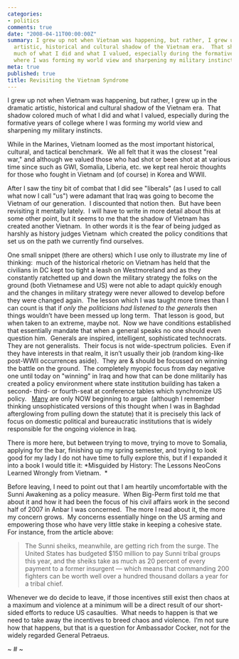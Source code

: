```yaml
---
categories:
- politics
comments: true
date: "2008-04-11T00:00:00Z"
summary: I grew up not when Vietnam was happening, but rather, I grew up in the dramatic
  artistic, historical and cultural shadow of the Vietnam era.  That shadow colored
  much of what I did and what I valued, especially during the formative years of college
  where I was forming my world view and sharpening my military instincts. 
meta: true
published: true
title: Revisiting the Vietnam Syndrome
---
```


I grew up not when Vietnam was happening, but rather, I grew up in the dramatic artistic, historical and cultural shadow of the Vietnam era.  That shadow colored much of what I did and what I valued, especially during the formative years of college where I was forming my world view and sharpening my military instincts.  

While in the Marines, Vietnam loomed as the most important historical, cultural, and tactical benchmark.  We all felt that it was the closest "real war," and although we valued those who had shot or been shot at at various time since such as GWI, Somalia, Liberia, etc. we kept real heroic thoughts for those who fought in Vietnam and (of course) in Korea and WWII.  

After I saw the tiny bit of combat that I did see "liberals" (as I used to call what now I call "us") were adamant that Iraq was going to become the Vietnam of our generation.  I discounted that notion then.  But have been revisiting it mentally lately.  I will have to write in more detail about this at some other point, but it seems to me that the shadow of Vietnam has created another Vietnam.  In other words it is the fear of being judged as harshly as history judges Vietnam  which created the policy conditions that set us on the path we currently find ourselves.  

One small snippet (there are others) which I use only to illustrate my line of thinking:  much of the historical rhetoric on Vietnam has held that the civilians in DC kept too tight a leash on Westmoreland and as they constantly ratchetted up and down the military strategy the folks on the ground (both Vietnamese and US) were not able to adapt quickly enough and the changes in military strategy were never allowed to develop before they were changed again.  The lesson which I was taught more times than I can count is that if *only the politicians had listened to the generals* then things wouldn’t have been messed up long term.  That lesson is good, but when taken to an extreme, maybe not.  Now we have conditions established that essentially mandate that when a general speaks no one should even question him.  Generals are inspired, intelligent, sophisticated technocrats.  They are not generalists.  Their focus is not wide-spectrum policies.  Even if they have interests in that realm, it isn’t usually their job (random king-like post-WWII occurrences aside).  They are & should be focussed on winning the battle on the ground.  The completely myopic focus from day negative one until today on "winning" in Iraq and how that can be done militarily has created a policy environment where state institution building has taken a second- third- or fourth-seat at conference tables which synchronize US policy.   [Many][1] are only NOW beginning to argue  (although I remember thinking unsophisticated versions of this thought when I was in Baghdad afterglowing from pulling down the statute) that it is precisely this lack of focus on domestic political and bureaucratic institutions that is widely responsible for the ongoing violence in Iraq.  

 [1]: http://www.foreignaffairs.org/20080501faessay87305/steven-simon/the-price-of-the-surge.html

There is more here, but between trying to move, trying to move to Somalia, applying for the bar, finishing up my spring semester, and trying to look good for my lady I do not have time to fully explore this, but if I expanded it into a book I would title it: *Misguided by History: The Lessons NeoCons Learned Wrongly from Vietnam.  *

Before leaving, I need to point out that I am heartily uncomfortable with the Sunni Awakening as a policy measure.  When Big-Perm first told me that about it and how it had been the focus of his civil affairs work in the second half of 2007 in Anbar I was concerned.  The more I read about it, the more my concern grows.  My concerns essentially hinge on the US arming and empowering those who have very little stake in keeping a cohesive state.  For instance, from the article above:

> The Sunni sheiks, meanwhile, are getting rich from the surge. The United States has budgeted $150 million to pay Sunni tribal groups this year, and the sheiks take as much as 20 percent of every payment to a former insurgent — which means that commanding 200 fighters can be worth well over a hundred thousand dollars a year for a tribal chief.

Whenever we do decide to leave, if those incentives still exist then chaos at a maximum and violence at a minimum will be a direct result of our short-sided efforts to reduce US casaulties.  What needs to happen is that we need to take away the incentives to breed chaos and violence.  I’m not sure how that happens, but that is a question for Ambassador Cocker, not for the widely regarded General Petraeus.

~ # ~